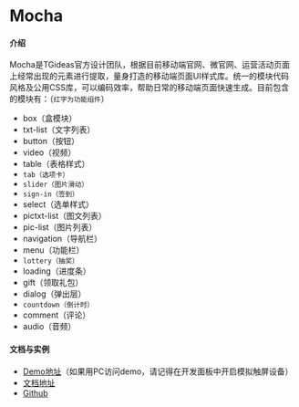 # Mocha

#### 介绍
Mocha是TGideas官方设计团队，根据目前移动端官网、微官网、运营活动页面上经常出现的元素进行提取，量身打造的移动端页面UI样式库。统一的模块代码风格及公用CSS库，可以编码效率，帮助日常的移动端页面快速生成。目前包含的模块有：（`红字为功能组件`）

- box（盒模块）
- txt-list（文字列表）
- button（按钮）
- video（视频）
- table（表格样式）
- `tab（选项卡）`
- `slider（图片滑动）`
- `sign-in（签到）`
- select（选单样式）
- pictxt-list（图文列表）
- pic-list（图片列表）
- navigation（导航栏）
- menu（功能栏）
- `lottery（抽奖）`
- loading（进度条）
- gift（领取礼包）
- dialog（弹出层）
- `countdown（倒计时）`
- comment（评论）
- audio（音频）


#### 文档与实例
- [Demo地址](http://tgideas.github.io/mocha/demo/)（如果用PC访问demo，请记得在开发面板中开启模拟触屏设备）
- [文档地址](http://tgideas.github.io/mocha/docs/)
- [Github](https://github.com/tgideas/mocha)
